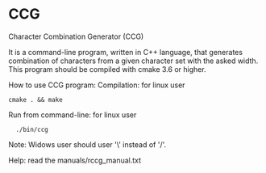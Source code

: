 # CCG
Character Combination Generator (CCG)

It is a command-line program, written in C++ language, that generates combination of characters from a given character set with the asked width. This program should be compiled with cmake 3.6 or higher.

How to use CCG program:
  Compilation:
  for linux user
  
    cmake . && make
      
  Run from command-line:
    for linux user
    
      ./bin/ccg
    
  Note:
    Widows user should user '\\' instead of '/'.
  
  Help:
    read the manuals/rccg_manual.txt
